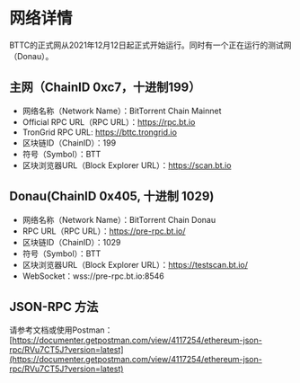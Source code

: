 # 网络详情

BTTC的正式网从2021年12月12日起正式开始运行。同时有一个正在运行的测试网（Donau）。

## 主网（ChainID 0xc7，十进制199）

* 网络名称（Network Name）：BitTorrent Chain Mainnet
* Official RPC URL（RPC URL）：https://rpc.bt.io
* TronGrid RPC URL: https://bttc.trongrid.io
* 区块链ID（ChainID）：199
* 符号（Symbol）：BTT
* 区块浏览器URL（Block Explorer URL）：https://scan.bt.io

## Donau(ChainID 0x405, 十进制 1029)

* 网络名称（Network Name）：BitTorrent Chain Donau
* RPC URL（RPC URL）：https://pre-rpc.bt.io/ 
* 区块链ID（ChainID）：1029
* 符号（Symbol）：BTT
* 区块浏览器URL（Block Explorer URL）：https://testscan.bt.io/
* WebSocket：wss://pre-rpc.bt.io:8546

## JSON-RPC 方法

请参考文档或使用Postman：[https://documenter.getpostman.com/view/4117254/ethereum-json-rpc/RVu7CT5J?version=latest](https://documenter.getpostman.com/view/4117254/ethereum-json-rpc/RVu7CT5J?version=latest)